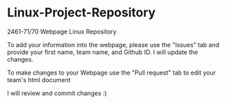 # Linux-Project-Repository
2461-71/70 Webpage Linux Repository

To add your information into the webpage, please use the "Issues" tab and provide your first name, team name, and Github ID. I will update the changes.

To make changes to your Webpage use the "Pull request" tab to edit your team's html document

I will review and commit changes :)
